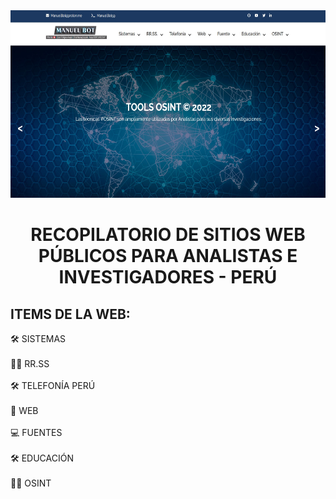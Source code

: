 
<div id="header" align="center">
  
  <img src="/images/fondo.jpg" width="630" height="300"/>
</div>
<div align="center">
<h1>
  RECOPILATORIO DE SITIOS WEB PÚBLICOS PARA ANALISTAS E INVESTIGADORES - PERÚ
 </h1>
 </div>
 <h2>
  ITEMS DE LA WEB:
 </h2>
 
 :hammer_and_wrench: SISTEMAS </br></br>
 :man_technologist: RR.SS </br></br>
 :hammer_and_wrench: TELEFONÍA PERÚ </br></br>
 :blue_book: WEB </br></br>
 :computer: FUENTES </br></br>
 :hammer_and_wrench: EDUCACIÓN </br></br>
 :man_technologist: OSINT </br>
